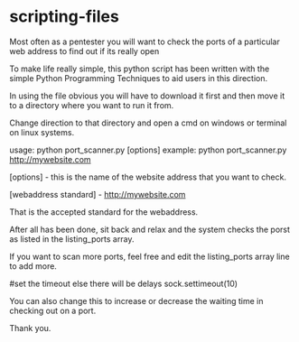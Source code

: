 # scripting-files
Most often as a pentester you will want to check the ports of a particular web address to find out if its really open

To make life really simple, this python script has been written with the simple Python Programming Techniques to aid users in this direction.

In using the file obvious you will have to download it first and then move it to a directory where you want to run it from.

Change direction to that directory and open a cmd on windows or terminal on linux systems.

usage: python port_scanner.py [options]
example: python port_scanner.py http://mywebsite.com

[options] - this is the name of the website address that you want to check.

[webaddress standard] - http://mywebsite.com

That is the accepted standard for the webaddress.

After all has been done, sit back and relax and the system checks the porst as listed in the listing_ports array.

If you want to scan more ports, feel free and edit the listing_ports array line to add more.

#set the timeout else there will be delays
sock.settimeout(10)

You can also change this to increase or decrease the waiting time in checking out on a port.

Thank you.
